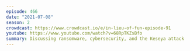 ```yaml
---
episode: 466
date: "2021-07-08"
season: 2
crowdcast: https://www.crowdcast.io/e/in-lieu-of-fun-episode-91
youtube: https://www.youtube.com/watch?v=68RpTKZsBfo
summary: Discussing ransomware, cybersecurity, and the Keseya attack
---
```

